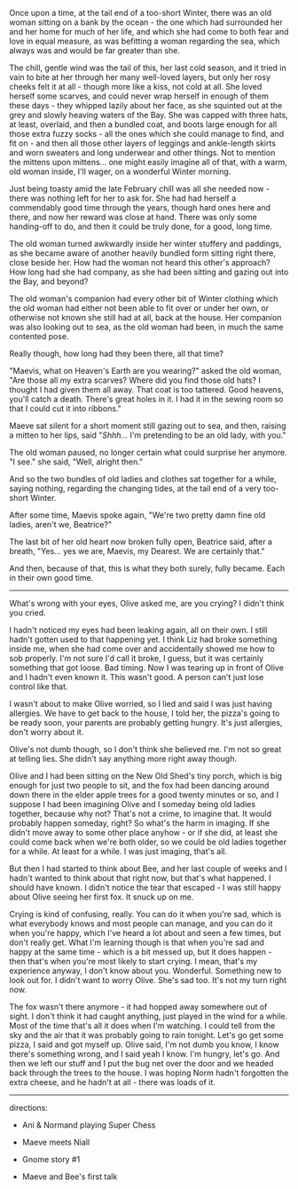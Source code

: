 Once upon a time, at the tail end of a too-short Winter, there was an old woman sitting on a bank by the ocean - the one which had surrounded her and her home for much of her life, and which she had come to both fear and love in equal measure, as was befitting a woman regarding the sea, which always was and would be far greater than she. 

The chill, gentle wind was the tail of this, her last cold season, and it tried in vain to bite at her through her many well-loved layers, but only her rosy cheeks felt it at all - though more like a kiss, not cold at all. She loved herself some scarves, and could never wrap herself in enough of them these days - they whipped lazily about her face, as she squinted out at the grey and slowly heaving waters of the Bay. She was capped with three hats, at least, overlaid, and then a bundled coat, and boots large enough for all those extra fuzzy socks - all the ones which she could manage to find, and fit on  - and then all those other layers of leggings and ankle-length skirts and worn sweaters and long underwear and other things. Not to mention the mittens upon mittens... one might easily imagine all of that, with a warm, old woman inside, I'll wager, on a wonderful Winter morning.

Just being toasty amid the late February chill was all she needed now - there was nothing left for her to ask for. She had had herself a commendably good time through the years, though hard ones here and there, and now her reward was close at hand. There was only some handing-off to do, and then it could be truly done, for a good, long time.

The old woman turned awkwardly inside her winter stuffery and paddings, as she became aware of another heavily bundled form sitting right there, close beside her. How had the woman not heard this other's approach? How long had she had company, as she had been sitting and gazing out into the Bay, and beyond?

The old woman's companion had every other bit of Winter clothing which the old woman had either not been able to fit over or under her own, or otherwise not known she still had at all, back at the house. Her companion was also looking out to sea, as the old woman had been, in much the same contented pose. 

Really though, how long had they been there, all that time?

"Maevis, what on Heaven's Earth are you wearing?" asked the old woman, "Are those all my extra scarves? Where did you find those old hats? I thought I had given them all away. That coat is too tattered. Good heavens, you'll catch a death. There's great holes in it. I had it in the sewing room so that I could cut it into ribbons."

Maeve sat silent for a short moment still gazing out to sea, and then, raising a mitten to her lips, said "*Shhh...* I'm pretending to be an old lady, with you."

The old woman paused, no longer certain what could surprise her anymore. "I see." she said, "Well, alright then."

And so the two bundles of old ladies and clothes sat together for a while, saying nothing, regarding the changing tides, at the tail end of a very too-short Winter.

After some time, Maevis spoke again, "We're two pretty damn fine old ladies, aren't we, Beatrice?"

The last bit of her old heart now broken fully open, Beatrice said, after a breath, "Yes... yes we are,  Maevis, my Dearest. We are certainly that."

And then, because of that, this is what they both surely, fully became. Each in their own good time.

---

What's wrong with your eyes, Olive asked me, are you crying? I didn't think you cried. 

I hadn't noticed my eyes had been leaking again, all on their own. I still hadn't gotten used to that happening yet. I think Liz had broke something inside me, when she had come over and accidentally showed me how to sob properly. I'm not sure I'd call it broke, I guess, but it was certainly something that got loose. Bad timing. Now I was tearing up in front of Olive and I hadn't even known it. This wasn't good. A person can't just lose control like that.

I wasn't about to make Olive worried, so I lied and said I was just having allergies. We have to get back to the house, I told her, the pizza's going to be ready soon, your parents are probably getting hungry. It's just allergies, don't worry about it. 

Olive's not dumb though, so I don't think she believed me. I'm not so great at telling lies. She didn't say anything more right away though. 

Olive and I had been sitting on the New Old Shed's tiny porch, which is big enough for just two people to sit, and the fox had been dancing around down there in the elder apple trees for a good twenty minutes or so, and I suppose I had been imagining Olive and I someday being old ladies together, because why not? That's not a crime, to imagine that. It would probably happen someday, right? So what's the harm in imaging. If she didn't move away to some other place anyhow - or if she did, at least she could come back when we're both older, so we could be old ladies together for a while. At least for a while. I was just imaging, that's all.

But then I had started to think about Bee, and her last couple of weeks and I hadn't wanted to think about that right now, but that's what happened. I should have known. I didn't notice the tear that escaped - I was still happy about Olive seeing her first fox. It snuck up on me.

Crying is kind of confusing, really. You can do it when you're sad, which is what everybody knows and most people can manage, and you can do it when you're happy, which I've heard a lot about and seen a few times, but don't really get. What I'm learning though is that when you're sad and happy at the same time - which is a bit messed up, but it does happen - then that's when you're most likely to start crying. I mean, that's my experience anyway, I don't know about you. Wonderful. Something new to look out for. I didn't want to worry Olive. She's sad too. It's not my turn right now. 

The fox wasn't there anymore - it had hopped away somewhere out of sight. I don't think it had caught anything, just played in the wind for a while. Most of the time that's all it does when I'm watching. I could tell from the sky and the air that it was probably going to rain tonight. Let's go get some pizza, I said and got myself up. Olive said, I'm not dumb you know, I know there's something wrong, and I said yeah I know. I'm hungry, let's go. And then we left our stuff and I put the bug net over the door and we headed back through the trees to the house. I was hoping Norm hadn't forgotten the extra cheese, and he hadn't at all - there was loads of it.

---



directions:

- Ani & Normand playing Super Chess

- Maeve meets Niall

- Gnome story #1

- Maeve and Bee's first talk
